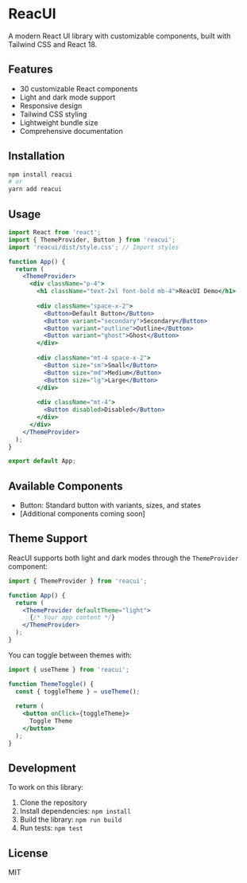 # ReacUI

A modern React UI library with customizable components, built with Tailwind CSS and React 18.

## Features

- 30 customizable React components
- Light and dark mode support
- Responsive design
- Tailwind CSS styling
- Lightweight bundle size
- Comprehensive documentation

## Installation

```bash
npm install reacui
# or
yarn add reacui
```

## Usage

```jsx
import React from 'react';
import { ThemeProvider, Button } from 'reacui';
import 'reacui/dist/style.css'; // Import styles

function App() {
  return (
    <ThemeProvider>
      <div className="p-4">
        <h1 className="text-2xl font-bold mb-4">ReacUI Demo</h1>
        
        <div className="space-x-2">
          <Button>Default Button</Button>
          <Button variant="secondary">Secondary</Button>
          <Button variant="outline">Outline</Button>
          <Button variant="ghost">Ghost</Button>
        </div>
        
        <div className="mt-4 space-x-2">
          <Button size="sm">Small</Button>
          <Button size="md">Medium</Button>
          <Button size="lg">Large</Button>
        </div>
        
        <div className="mt-4">
          <Button disabled>Disabled</Button>
        </div>
      </div>
    </ThemeProvider>
  );
}

export default App;
```

## Available Components

- Button: Standard button with variants, sizes, and states
- [Additional components coming soon]

## Theme Support

ReacUI supports both light and dark modes through the `ThemeProvider` component:

```jsx
import { ThemeProvider } from 'reacui';

function App() {
  return (
    <ThemeProvider defaultTheme="light">
      {/* Your app content */}
    </ThemeProvider>
  );
}
```

You can toggle between themes with:

```jsx
import { useTheme } from 'reacui';

function ThemeToggle() {
  const { toggleTheme } = useTheme();
  
  return (
    <button onClick={toggleTheme}>
      Toggle Theme
    </button>
  );
}
```

## Development

To work on this library:

1. Clone the repository
2. Install dependencies: `npm install`
3. Build the library: `npm run build`
4. Run tests: `npm test`

## License

MIT 
